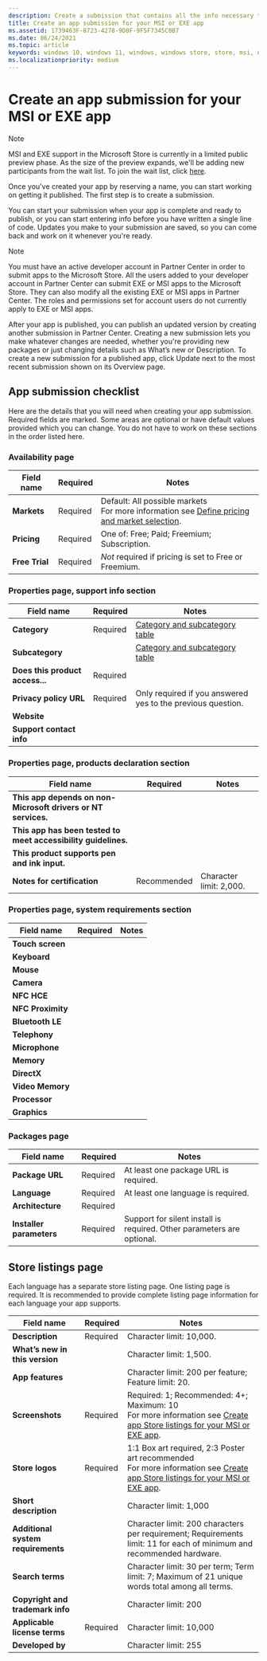 ```yaml
---
description: Create a submission that contains all the info necessary to publish your MSI or EXE app on the Microsoft Store.
title: Create an app submission for your MSI or EXE app
ms.assetid: 1739463F-8723-4278-9D0F-9F5F7345C0B7
ms.date: 06/24/2021
ms.topic: article
keywords: windows 10, windows 11, windows, windows store, store, msi, exe, unpackaged, unpackaged app, desktop app, traditional desktop app, win32
ms.localizationpriority: medium
---
```


# Create an app submission for your MSI or EXE app

> [!NOTE]
> MSI and EXE support in the Microsoft Store is currently in a limited public preview phase. As the size of the preview expands, we'll be adding new participants from the wait list. To join the wait list, click [here](https://aka.ms/storepreviewwaitlist).

Once you've created your app by reserving a name, you can start working on getting it published. The first step is to create a submission.

You can start your submission when your app is complete and ready to publish, or you can start entering info before you have written a single line of code. Updates you make to your submission are saved, so you can come back and work on it whenever you're ready.

> [!NOTE]
> You must have an active developer account in Partner Center in order to submit apps to the Microsoft Store. All the users added to your developer account in Partner Center can submit EXE or MSI apps to the Microsoft Store. They can also modify all the existing EXE or MSI apps in Partner Center. The roles and permissions set for account users do not currently apply to EXE or MSI apps.

After your app is published, you can publish an updated version by creating another submission in Partner Center. Creating a new submission lets you make  whatever changes are needed, whether you're providing new packages or just changing details such as What’s new or Description. To create a new submission for a published app, click Update next to the most recent submission shown on its Overview page. 

## App submission checklist

Here are the details that you will need when creating your app submission. Required fields are marked. Some areas are optional or have default values provided which you can change. You do not have to work on these sections in the order listed here.

### Availability page

| Field name     | Required   | Notes |
|----------------|------------|-------|
| **Markets**    | Required   | Default: All possible markets<br>For more information see [Define pricing and market selection](../define-market-selection.md). |
| **Pricing**    | Required   | One of: Free; Paid; Freemium; Subscription. |
| **Free Trial** | Required   | *Not* required if pricing is set to Free or Freemium. |

### Properties page, support info section

| Field name                      | Required | Notes |
|---------------------------------|----------|-------|
| **Category**                    | Required | [Category and subcategory table](enter-app-properties.md) |
| **Subcategory**                 |          | [Category and subcategory table](enter-app-properties.md) |
| **Does this product access...** | Required |       |
| **Privacy policy URL**          | Required | Only required if you answered yes to the previous question. |
| **Website**                     |          |       |
| **Support contact info**        |          |       |

### Properties page, products declaration section

| Field name                                                     | Required    | Notes |
|----------------------------------------------------------------|-------------|-------|
| **This app depends on non-Microsoft drivers or NT services.**  |             |       |
| **This app has been tested to meet accessibility guidelines.** |             |       |
| **This product supports pen and ink input.**                   |             |       |
| **Notes for certification**                                    | Recommended | Character limit: 2,000. |

### Properties page, system requirements section

| Field name                  | Required | Notes |
|-----------------------------|----------|-------|
| **Touch screen**            |          |       |
| **Keyboard**                |          |       |
| **Mouse**                   |          |       |
| **Camera**                  |          |       |
| **NFC HCE**                 |          |       |
| **NFC Proximity**           |          |       |
| **Bluetooth LE**            |          |       |
| **Telephony**               |          |       |
| **Microphone**              |          |       |
| **Memory**                  |          |       |
| **DirectX**                 |          |       |
| **Video Memory**            |          |       |
| **Processor**               |          |       |
| **Graphics**                |          |       |

### Packages page

| Field name                  | Required | Notes |
|-----------------------------|----------|-------|
| **Package URL**             | Required | At least one package URL is required. |
| **Language**                | Required | At least one language is required. |
| **Architecture**            | Required |       |
| **Installer parameters**    | Required | Support for silent install is required. Other parameters are optional. |

## Store listings page

Each language has a separate store listing page. One listing page is required. It is recommended to provide complete listing page information for each language your app supports.

| Field name                         | Required | Notes |
|------------------------------------|----------|-------|
| **Description**                    | Required | Character limit: 10,000. |
| **What’s new in this version**     |          | Character limit: 1,500.  |
| **App features**                   |          | Character limit: 200 per feature; Feature limit: 20. |
| **Screenshots**                    | Required | Required: 1; Recommended: 4+; Maximum: 10<br>For more information see [Create app Store listings for your MSI or EXE app](create-app-store-listings.md). |
| **Store logos**                    | Required | 1:1 Box art required, 2:3 Poster art recommended<br>For more information see [Create app Store listings for your MSI or EXE app](create-app-store-listings.md).  |
| **Short description**              |          | Character limit: 1,000  |
| **Additional system requirements** |          | Character limit: 200 characters per requirement; Requirements limit: 11 for each of minimum and recommended hardware. |
| **Search terms**                   |          | Character limit: 30 per term; Term limit: 7; Maximum of 21 unique words total among all terms. |
| **Copyright and trademark info**   |          | Character limit: 200    |
| **Applicable license terms**       | Required | Character limit: 10,000 |
| **Developed by**                   |          | Character limit: 255    |
